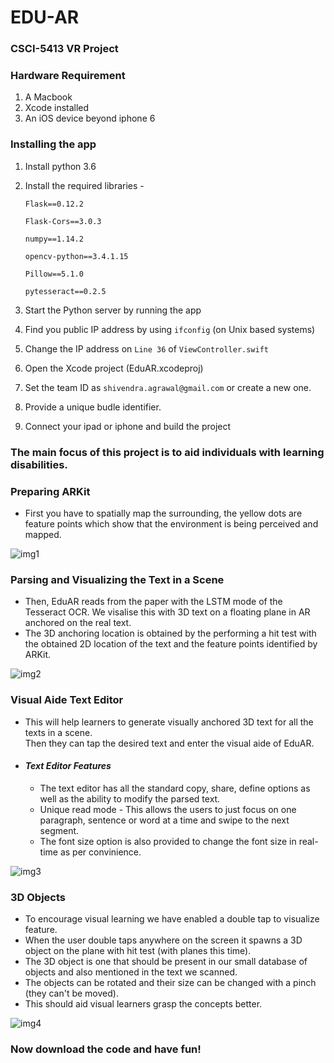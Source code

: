 # EDU-AR

### CSCI-5413 VR Project

### Hardware Requirement
1) A Macbook
2) Xcode installed
3) An iOS device beyond iphone 6

### Installing the app
1) Install python 3.6
2) Install the required libraries - 

    `Flask==0.12.2`
    
    `Flask-Cors==3.0.3`
    
    `numpy==1.14.2`
    
    `opencv-python==3.4.1.15`
    
    `Pillow==5.1.0`
    
    `pytesseract==0.2.5`
    
3) Start the Python server by running the app
4) Find you public IP address by using `ifconfig` (on Unix based systems)
5) Change the IP address on `Line 36` of `ViewController.swift`

6) Open the Xcode project (EduAR.xcodeproj)
7) Set the team ID as `shivendra.agrawal@gmail.com` or create a new one.
8) Provide a unique budle identifier.
9) Connect your ipad or iphone and build the project

### The main focus of this project is to aid individuals with learning disabilities.

### Preparing ARKit
* First you have to spatially map the surrounding, the yellow dots are feature points which show that the environment is being perceived and mapped.

![img1](https://github.com/ShivendraAgrawal/EduAR/blob/master/EduAR%20gifs/GIF1.gif?raw=true)


### Parsing and Visualizing the Text in a Scene
* Then, EduAR reads from the paper with the LSTM mode of the Tesseract OCR. We visalise this with 3D text on a floating plane in AR anchored  on the real text.<br />
* The 3D anchoring location is obtained by the performing a hit test with the obtained 2D location of the text and the feature points identified by ARKit.

![img2](https://github.com/ShivendraAgrawal/EduAR/blob/master/EduAR%20gifs/GIF2.gif?raw=true)

### Visual Aide Text Editor
* This will help learners to generate visually anchored 3D text for all the texts in a scene.<br />
Then they can tap the desired text and enter the visual aide of EduAR. 
* #### *Text Editor Features*
  * The text editor has all the standard copy, share, define options as well as the ability to modify the parsed text. 
  * Unique read mode - This allows the users to just focus on one paragraph, sentence or word at a time and swipe to the next segment. 
  * The font size option is also provided to change the font size in real-time as per convinience. 
  
![img3](https://github.com/ShivendraAgrawal/EduAR/blob/master/EduAR%20gifs/GIF3.gif?raw=true)

### 3D Objects
* To encourage visual learning we have enabled a double tap to visualize feature.<br />
* When the user double taps anywhere on the screen it spawns a 3D object on the plane with hit test (with planes this time).<br />
* The 3D object is one that should be present in our small database of objects and also mentioned in the text we scanned.<br />
* The objects can be rotated and their size can be changed with a pinch (they can't be moved).
* This should aid visual learners grasp the concepts better.

![img4](https://github.com/ShivendraAgrawal/EduAR/blob/master/EduAR%20gifs/GIF4.gif?raw=true)

### Now download the code and have fun!
